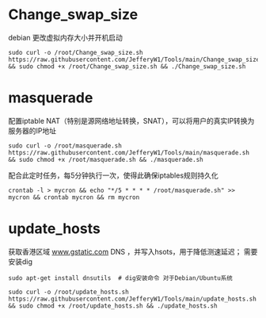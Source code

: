 # Change_swap_size
debian 更改虚拟内存大小并开机启动
```
sudo curl -o /root/Change_swap_size.sh https://raw.githubusercontent.com/JefferyW1/Tools/main/Change_swap_size.sh && sudo chmod +x /root/Change_swap_size.sh && ./Change_swap_size.sh
```
# masquerade
配置iptable NAT（特别是源网络地址转换，SNAT），可以将用户的真实IP转换为服务器的IP地址
```
sudo curl -o /root/masquerade.sh https://raw.githubusercontent.com/JefferyW1/Tools/main/masquerade.sh && sudo chmod +x /root/masquerade.sh && ./masquerade.sh
```
配合此定时任务，每5分钟执行一次，使得此确保iptables规则持久化
```
crontab -l > mycron && echo "*/5 * * * * /root/masquerade.sh" >> mycron && crontab mycron && rm mycron
```

# update_hosts
获取香港区域 www.gstatic.com DNS ，并写入hsots，用于降低测速延迟； 需要安装dig
```
sudo apt-get install dnsutils  # dig安装命令 对于Debian/Ubuntu系统
```
```
sudo curl -o /root/update_hosts.sh https://raw.githubusercontent.com/JefferyW1/Tools/main/update_hosts.sh && sudo chmod +x /root/update_hosts.sh && ./update_hosts.sh
```
